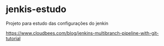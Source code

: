 # jenkis-estudo
Projeto para estudo das configurações do jenkin

https://www.cloudbees.com/blog/jenkins-multibranch-pipeline-with-git-tutorial
